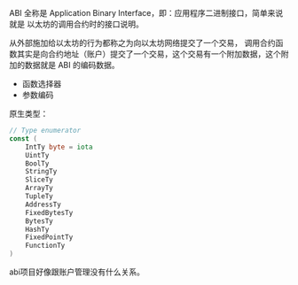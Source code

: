 ABI 全称是 Application Binary Interface，即：应用程序二进制接口，简单来说就是 以太坊的调用合约时的接口说明。

从外部施加给以太坊的行为都称之为向以太坊网络提交了一个交易， 调用合约函数其实是向合约地址（账户）提交了一个交易，这个交易有一个附加数据，这个附加的数据就是 ABI 的编码数据。

* 函数选择器
* 参数编码

原生类型：

```go
// Type enumerator
const (
    IntTy byte = iota
    UintTy
    BoolTy
    StringTy
    SliceTy
    ArrayTy
    TupleTy
    AddressTy
    FixedBytesTy
    BytesTy
    HashTy
    FixedPointTy
    FunctionTy
)
```

 abi项目好像跟账户管理没有什么关系。

